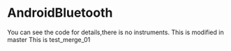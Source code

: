 # AndroidBluetooth
You can see the code for details,there is no instruments.
This is modified in master
This is test_merge_01